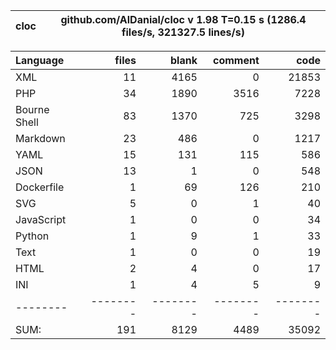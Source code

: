 cloc|github.com/AlDanial/cloc v 1.98  T=0.15 s (1286.4 files/s, 321327.5 lines/s)
--- | ---

Language|files|blank|comment|code
:-------|-------:|-------:|-------:|-------:
XML|11|4165|0|21853
PHP|34|1890|3516|7228
Bourne Shell|83|1370|725|3298
Markdown|23|486|0|1217
YAML|15|131|115|586
JSON|13|1|0|548
Dockerfile|1|69|126|210
SVG|5|0|1|40
JavaScript|1|0|0|34
Python|1|9|1|33
Text|1|0|0|19
HTML|2|4|0|17
INI|1|4|5|9
--------|--------|--------|--------|--------
SUM:|191|8129|4489|35092
